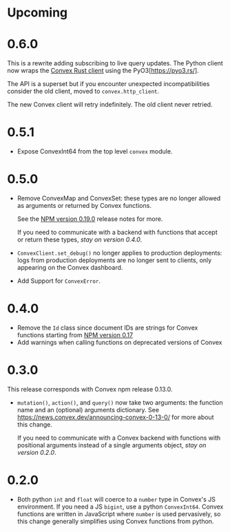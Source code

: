 # Upcoming

# 0.6.0

This is a rewrite adding subscribing to live query updates. The Python client
now wraps the [Convex Rust client](https://docs.rs/convex) using the
PyO3[https://pyo3.rs/].

The API is a superset but if you encounter unexpected incompatibilities consider
the old client, moved to `convex.http_client`.

The new Convex client will retry indefinitely. The old client never retried.

# 0.5.1

- Expose ConvexInt64 from the top level `convex` module.

# 0.5.0

- Remove ConvexMap and ConvexSet: these types are no longer allowed as arguments
  or returned by Convex functions.

  See the [NPM version 0.19.0](https://news.convex.dev/announcing-convex-0-19-0)
  release notes for more.

  If you need to communicate with a backend with functions that accept or return
  these types, _stay on version 0.4.0_.

- `ConvexClient.set_debug()` no longer applies to production deployments: logs
  from production deployments are no longer sent to clients, only appearing on
  the Convex dashboard.

- Add Support for `ConvexError`.

# 0.4.0

- Remove the `Id` class since document IDs are strings for Convex functions
  starting from
  [NPM version 0.17](https://news.convex.dev/announcing-convex-0-17-0/)
- Add warnings when calling functions on deprecated versions of Convex

# 0.3.0

This release corresponds with Convex npm release 0.13.0.

- `mutation()`, `action()`, and `query()` now take two arguments: the function
  name and an (optional) arguments dictionary. See
  https://news.convex.dev/announcing-convex-0-13-0/ for more about this change.

  If you need to communicate with a Convex backend with functions with
  positional arguments instead of a single arguments object, _stay on version
  0.2.0_.

# 0.2.0

- Both python `int` and `float` will coerce to a `number` type in Convex's JS
  environment. If you need a JS `bigint`, use a python `ConvexInt64`. Convex
  functions are written in JavaScript where `number` is used pervasively, so
  this change generally simplifies using Convex functions from python.
